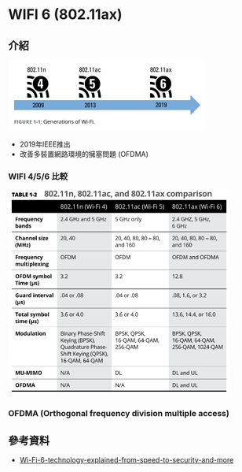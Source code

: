 # WIFI 6 (802.11ax)

## 介紹

<img src="https://github.com/chenghung/wiki/blob/master/network/wifi6/wifi_generation.png" width="400" />

- 2019年IEEE推出
- 改善多裝置網路環境的擁塞問題 (OFDMA)

### WIFI 4/5/6 比較

<img src="https://github.com/chenghung/wiki/blob/master/network/wifi6/wifi_456_compare_table.png" width="450" />


### OFDMA (Orthogonal frequency division multiple access)


## 參考資料

- [Wi-Fi-6-technology-explained-from-speed-to-security-and-more](https://searchnetworking.techtarget.com/feature/Wi-Fi-6-technology-explained-from-speed-to-security-and-more?utm_source=youtube&utm_medium=description&utm_campaign=qCs1Yiwp-sc&offer=video-qCs1Yiwp-sc)
